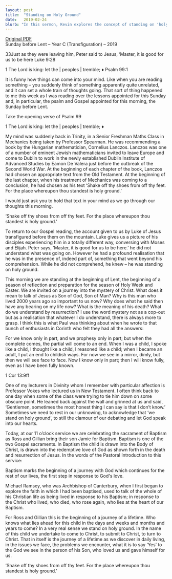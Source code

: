 ```yaml
---
layout: post
title:  "Standing on Holy Ground"
date:   2019-02-24
blurb: "In this sermon, Kevin explores the concept of standing on 'holy ground', using the Transfiguration of Jesus as a reference point. He discusses the importance of acknowledging the mystery of Christ and the need for reflection, especially during the Lent season. The sermon also includes the celebration of a baptism, marking the beginning of a spiritual journey."
---
```

[Original PDF](/assets/pdf/1bflent2019.pdf)    
Sunday before Lent – Year C (Transfiguration) – 2019

33Just as they were leaving him, Peter said to Jesus, ‘Master, it is good for us to be here
Luke 9:28

1 The Lord is king: let the | peoples | tremble; ♦ Psalm 99:1

It is funny how things can come into your mind. Like when you are reading something – you suddenly think of something apparently quite unrelated, and it can set a whole train of thoughts going. That sort of thing happened to me this week as I was reading over the lessons appointed for this Sunday and, in particular, the psalm and Gospel appointed for this morning, the Sunday before Lent.

Take the opening verse of Psalm 99

1 The Lord is king: let the | peoples | tremble; ♦

My mind was suddenly back in Trinity, in a Senior Freshman Maths Class in Mechanics being taken by Professor Spearman. He was recommending a book by the Hungarian mathematician, Cornelius Lanczos. Lanczos was one of a number of eminent Jewish mathematicians invited to leave Europe and come to Dublin to work in the newly established Dublin Institute of Advanced Studies by Eamon De Valera just before the outbreak of the Second World War. At the beginning of each chapter of the book, Lanczos had chosen an appropriate text from the Old Testament. At the beginning of the last chapter, when his treatment of Mechanics was coming to a conclusion, he had chosen as his text ‘Shake off thy shoes from off thy feet. For the place whereupon thou standest is holy ground.’

I would just ask you to hold that text in your mind as we go through our thoughts this morning.

‘Shake off thy shoes from off thy feet. For the place whereupon thou standest is holy ground.’

To return to our Gospel reading, the account given to us by Luke of Jesus transfigured before them on the mountain. Luke gives us a picture of his disciples experiencing him in a totally different way, conversing with Moses and Elijah. Peter says, ‘Master, it is good for us to be here.’ he did not understand what was going on. However he had a profound realisation that he was in the presence of, indeed part of, something that went beyond his comprehension. While he did not comprehend, he knew – he was standing on holy ground.

This morning we are standing at the beginning of Lent, the beginning of a season of reflection and preparation for the season of Holy Week and Easter. We are invited on a journey into the mystery of Christ. What does it mean to talk of Jesus as Son of God, Son of Man? Why is this man who lived 2000 years ago so important to us now? Why does what he said then have any bearing on my life now? What is the meaning of his death? What do we understand by resurrection? I use the word mystery not as a cop-out but as a realisation that whatever I do understand, there is always more to grasp. I think this is what Paul was thinking about when he wrote to that bunch of enthusiasts in Corinth who felt they had all the answers:

For we know only in part, and we prophesy only in part; but when the complete comes, the partial will come to an end. When I was a child, I spoke like a child, I thought like a child, I reasoned like a child; when I became an adult, I put an end to childish ways. For now we see in a mirror, dimly, but then we will see face to face. Now I know only in part; then I will know fully, even as I have been fully known.

1 Cor 13:9ff

One of my lecturers in Divinity whom I remember with particular affection is Professor Vokes who lectured us in New Testament. I often think back to one day when some of the class were trying to tie him down on some obscure point. He leaned back against the wall and grinned at us and said, ‘Gentlemen, sometimes the most honest thing I can say is that I don’t know.’ Sometimes we need to rest in our unknowing, to acknowledge that ‘we stand on holy ground’, to still the clamour of our debating and let God speak into our hearts.

Today, at our 11 o’clock service we are celebrating the sacrament of Baptism as Ross and Gillian bring their son Jamie for Baptism. Baptism is one of the two Gospel sacraments. In Baptism the child is drawn into the Body of Christ, is drawn into the redemptive love of God as shown forth in the death and resurrection of Jesus. In the words of the Pastoral Introduction to this service:

Baptism marks the beginning of a journey with God which continues for the rest of our lives, the first step in response to God's love.

Michael Ramsey, who was Archbishop of Canterbury, when I first began to explore the faith in which I had been baptised, used to talk of the whole of his Christian life as being lived in response to his Baptism; in response to the Christ who lived, who died, who rose again, who lies at the heart of our Baptism.

For Ross and Gillian this is the beginning of a journey of a lifetime. Who knows what lies ahead for this child in the days and weeks and months and years to come? In a very real sense we stand on holy ground. In the name of this child we undertake to come to Christ, to submit to Christ, to turn to Christ. That in itself is the journey of a lifetime as we discover in daily living, in the issues we face, the problems we encounter, what it is to say ‘Yes’ to the God we see in the person of his Son, who loved us and gave himself for us.

‘Shake off thy shoes from off thy feet. For the place whereupon thou standest is holy ground.’
